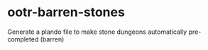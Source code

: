 # ootr-barren-stones
Generate a plando file to make stone dungeons automatically pre-completed (barren)

